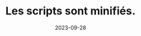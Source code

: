 ---
N: '223'
Rubrique: Serveur et performances
title: Les scripts sont minifiés. 
detail: Les scripts du livre sont minifiés. 
abstract: 
categories: ["Performances"]
agrege: O4223-E068
opquast: '4 223'
indiceebook: '68'
description: "Règle n° 068"
weight:  068
actif: '1'
layout: rules
date: 2023-09-28
tags: ["Écoconception", ""]
objectif: ["", ""]
Meo: [""]
Controle: ""
Author: ["Opquast"]
steps: ["", ""]
---